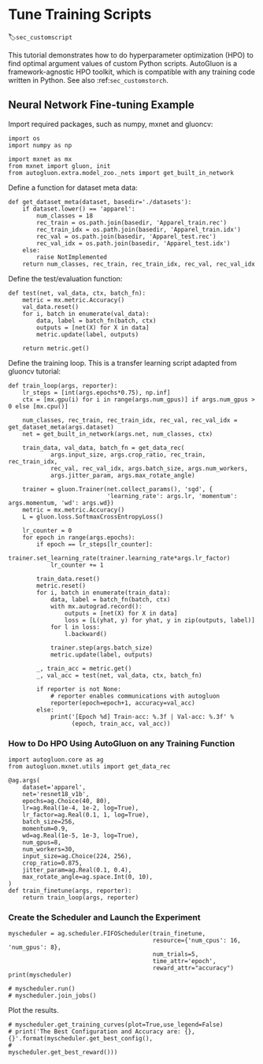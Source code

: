 # Tune Training Scripts
:label:`sec_customscript`

This tutorial demonstrates how to do hyperparameter optimization (HPO) to find optimal argument values of custom 
Python scripts. AutoGluon is a framework-agnostic HPO toolkit, which is compatible with any training code written in Python. See also :ref:`sec_customstorch`.

## Neural Network Fine-tuning Example

Import required packages, such as numpy, mxnet and gluoncv:

```{.python .input}
import os
import numpy as np

import mxnet as mx
from mxnet import gluon, init
from autogluon.extra.model_zoo._nets import get_built_in_network
```

Define a function for dataset meta data:

```{.python .input}
def get_dataset_meta(dataset, basedir='./datasets'):
    if dataset.lower() == 'apparel':
        num_classes = 18
        rec_train = os.path.join(basedir, 'Apparel_train.rec')
        rec_train_idx = os.path.join(basedir, 'Apparel_train.idx')
        rec_val = os.path.join(basedir, 'Apparel_test.rec')
        rec_val_idx = os.path.join(basedir, 'Apparel_test.idx')
    else:
        raise NotImplemented
    return num_classes, rec_train, rec_train_idx, rec_val, rec_val_idx
```

Define the test/evaluation function:


```{.python .input}
def test(net, val_data, ctx, batch_fn):
    metric = mx.metric.Accuracy()
    val_data.reset()
    for i, batch in enumerate(val_data):
        data, label = batch_fn(batch, ctx)
        outputs = [net(X) for X in data]
        metric.update(label, outputs)

    return metric.get()
```

Define the training loop. This is a transfer learning script adapted from gluoncv tutorial:


```{.python .input}
def train_loop(args, reporter):
    lr_steps = [int(args.epochs*0.75), np.inf]
    ctx = [mx.gpu(i) for i in range(args.num_gpus)] if args.num_gpus > 0 else [mx.cpu()]

    num_classes, rec_train, rec_train_idx, rec_val, rec_val_idx = get_dataset_meta(args.dataset)
    net = get_built_in_network(args.net, num_classes, ctx)

    train_data, val_data, batch_fn = get_data_rec(
            args.input_size, args.crop_ratio, rec_train, rec_train_idx,
            rec_val, rec_val_idx, args.batch_size, args.num_workers,
            args.jitter_param, args.max_rotate_angle)

    trainer = gluon.Trainer(net.collect_params(), 'sgd', {
                            'learning_rate': args.lr, 'momentum': args.momentum, 'wd': args.wd})
    metric = mx.metric.Accuracy()
    L = gluon.loss.SoftmaxCrossEntropyLoss()

    lr_counter = 0
    for epoch in range(args.epochs):
        if epoch == lr_steps[lr_counter]:
            trainer.set_learning_rate(trainer.learning_rate*args.lr_factor)
            lr_counter += 1

        train_data.reset()
        metric.reset()
        for i, batch in enumerate(train_data):
            data, label = batch_fn(batch, ctx)
            with mx.autograd.record():
                outputs = [net(X) for X in data]
                loss = [L(yhat, y) for yhat, y in zip(outputs, label)]
            for l in loss:
                l.backward()

            trainer.step(args.batch_size)
            metric.update(label, outputs)

        _, train_acc = metric.get()
        _, val_acc = test(net, val_data, ctx, batch_fn)

        if reporter is not None:
            # reporter enables communications with autogluon
            reporter(epoch=epoch+1, accuracy=val_acc)
        else:
            print('[Epoch %d] Train-acc: %.3f | Val-acc: %.3f' %
                  (epoch, train_acc, val_acc))
```

### How to Do HPO Using AutoGluon on any Training Function

```{.python .input}
import autogluon.core as ag
from autogluon.mxnet.utils import get_data_rec

@ag.args(
    dataset='apparel',
    net='resnet18_v1b',
    epochs=ag.Choice(40, 80),
    lr=ag.Real(1e-4, 1e-2, log=True),
    lr_factor=ag.Real(0.1, 1, log=True),
    batch_size=256,
    momentum=0.9,
    wd=ag.Real(1e-5, 1e-3, log=True),
    num_gpus=8,
    num_workers=30,
    input_size=ag.Choice(224, 256),
    crop_ratio=0.875,
    jitter_param=ag.Real(0.1, 0.4),
    max_rotate_angle=ag.space.Int(0, 10),
)
def train_finetune(args, reporter):
    return train_loop(args, reporter)
```

### Create the Scheduler and Launch the Experiment

```{.python .input}
myscheduler = ag.scheduler.FIFOScheduler(train_finetune,
                                         resource={'num_cpus': 16, 'num_gpus': 8},
                                         num_trials=5,
                                         time_attr='epoch',
                                         reward_attr="accuracy")
print(myscheduler)

```

```{.python .input}
# myscheduler.run()
# myscheduler.join_jobs()
```

Plot the results.

```{.python .input}
# myscheduler.get_training_curves(plot=True,use_legend=False)
# print('The Best Configuration and Accuracy are: {}, {}'.format(myscheduler.get_best_config(),
#                                                                myscheduler.get_best_reward()))
```
